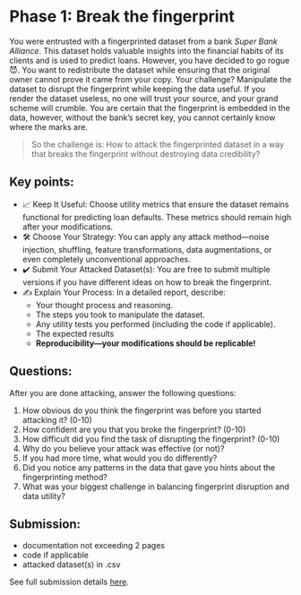# Phase 1: Break the fingerprint
You were entrusted with a fingerprinted dataset from a bank _Super Bank Alliance_. This dataset holds valuable insights into the financial habits of its clients and is used to predict loans.
However, you have decided to go rogue :smiling_imp:. You want to redistribute the dataset while ensuring that the original owner cannot prove it came from your copy. Your challenge? Manipulate the dataset to disrupt the fingerprint while keeping the data useful. If you render the dataset useless, no one will trust your source, and your grand scheme will crumble. You are certain that the fingerprint is embedded in the data, however, without the bank’s secret key, you cannot certainly know where the marks are. 
>So the challenge is: How to attack the fingerprinted dataset in a way that breaks the fingerprint without destroying data credibility?

## Key points:
- :chart_with_upwards_trend: Keep It Useful: Choose utility metrics that ensure the dataset remains functional for predicting loan defaults. These metrics should remain high after your modifications. 
- :hammer_and_wrench: Choose Your Strategy: You can apply any attack method—noise injection, shuffling, feature transformations, data augmentations, or even completely unconventional approaches.
- :heavy_check_mark: Submit Your Attacked Dataset(s): You are free to submit multiple versions if you have different ideas on how to break the fingerprint.
- :writing_hand: Explain Your Process: In a detailed report, describe:
  - Your thought process and reasoning.
  - The steps you took to manipulate the dataset.
  - Any utility tests you performed (including the code if applicable).
  - The expected results
  - **Reproducibility—your modifications should be replicable!**

## Questions:
After you are done attacking, answer the following questions:
1. How obvious do you think the fingerprint was before you started attacking it? (0-10)
2. How confident are you that you broke the fingerprint? (0-10)
3. How difficult did you find the task of disrupting the fingerprint? (0-10)
4. Why do you believe your attack was effective (or not)?
5. If you had more time, what would you do differently?
6. Did you notice any patterns in the data that gave you hints about the fingerprinting method?
7. What was your biggest challenge in balancing fingerprint disruption and data utility?

## Submission:
- documentation not exceeding 2 pages 
- code if applicable
- attacked dataset(s) in .csv 

See full submission details [here](submission.md).
